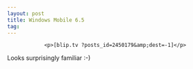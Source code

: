 ```yaml
---
layout: post
title: Windows Mobile 6.5
tag: 
---
```



                <p>[blip.tv ?posts_id=2450179&amp;dest=-1]</p>
<p>Looks surprisingly familiar :-)</p>
            
